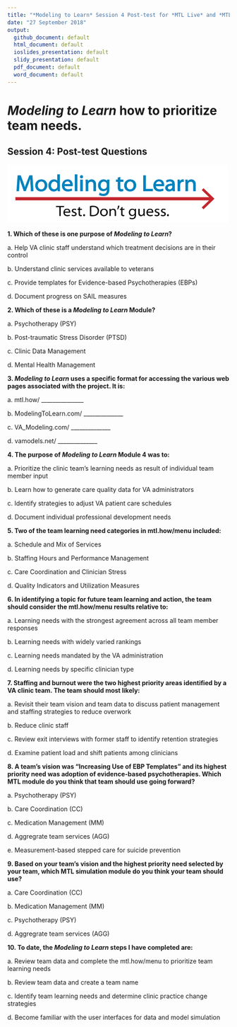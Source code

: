 ```yaml
---
title: "*Modeling to Learn* Session 4 Post-test for *MTL Live* and *MTL Video*"
date: "27 September 2018"
output: 
  github_document: default
  html_document: default
  ioslides_presentation: default
  slidy_presentation: default
  pdf_document: default
  word_document: default
---
```


# *Modeling to Learn* how to prioritize team needs.
<!-- MTL Logo, HTML img tag -->
## Session 4: Post-test Questions	
[<img src = "https://github.com/lzim/teampsd/blob/master/resources/logos/mtl_testdontguess_sm.png?raw=true"
     height = "130" width = "500">](#DontLink)
     
**1. Which of these is one purpose of *Modeling to Learn*?**

a. Help VA clinic staff understand which treatment decisions are in their control

b. Understand clinic services available to veterans

c. Provide templates for Evidence-based Psychotherapies (EBPs)

d. Document progress on SAIL measures
	
**2. Which of these is a *Modeling to Learn* Module?**

a. Psychotherapy (PSY)

b. Post-traumatic Stress Disorder (PTSD)

c. Clinic Data Management

d. Mental Health Management
	
**3. *Modeling to Learn* uses a specific format for accessing the various web pages associated with the project. It is:**

a. mtl.how/ _______________

b. ModelingToLearn.com/ ______________

c. VA_Modeling.com/ ______________

d. vamodels.net/ ______________
	
**4. The purpose of *Modeling to Learn* Module 4 was to:**

a. Prioritize the clinic team’s learning needs as result of individual team member input

b. Learn how to generate care quality data for VA administrators

c. Identify strategies to adjust VA patient care schedules

d. Document individual professional development needs

**5. Two of the team learning need categories in mtl.how/menu included:**

a. Schedule and Mix of Services

b. Staffing Hours and Performance Management

c. Care Coordination and Clinician Stress

d. Quality Indicators and Utilization Measures
		
**6. In identifying a topic for future team learning and action, the team should consider the mtl.how/menu results relative to:**

a. Learning needs with the strongest agreement across all team member responses

b. Learning needs with widely varied rankings

c. Learning needs mandated by the VA administration

d. Learning needs by specific clinician type
		
**7. Staffing and burnout were the two highest priority areas identified by a VA clinic team. The team should most likely:**

a. Revisit their team vision and team data to discuss patient management and staffing strategies to reduce overwork

b. Reduce clinic staff

c. Review exit interviews with former staff to identify retention strategies

d. Examine patient load and shift patients among clinicians
	
**8. A team’s vision was “Increasing Use of EBP Templates” and its highest priority need was adoption of evidence-based psychotherapies. Which MTL module do you think that team should use going forward?**

a. Psychotherapy (PSY)

b. Care Coordination (CC)

c. Medication Management (MM)

d. Aggregrate team services (AGG)

e. Measurement-based stepped care for suicide prevention 
	
**9. Based on your team’s vision and the highest priority need selected by your team, which MTL simulation module do you think your team should use?**

a. Care Coordination (CC)

b. Medication Management (MM)

c. Psychotherapy (PSY)

d. Aggregrate team services (AGG)
	
**10. To date, the *Modeling to Learn* steps I have completed are:**

a. Review team data and complete the mtl.how/menu to prioritize team learning needs

b. Review team data and create a team name

c. Identify team learning needs and determine clinic practice change strategies

d. Become familiar with the user interfaces for data and model simulation
